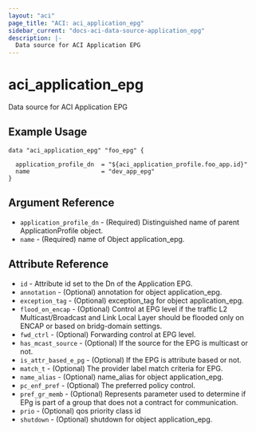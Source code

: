 ```yaml
---
layout: "aci"
page_title: "ACI: aci_application_epg"
sidebar_current: "docs-aci-data-source-application_epg"
description: |-
  Data source for ACI Application EPG
---
```


# aci_application_epg #
Data source for ACI Application EPG

## Example Usage ##

```hcl
data "aci_application_epg" "foo_epg" {

  application_profile_dn  = "${aci_application_profile.foo_app.id}"
  name                    = "dev_app_epg"
}
```
## Argument Reference ##
* `application_profile_dn` - (Required) Distinguished name of parent ApplicationProfile object.
* `name` - (Required) name of Object application_epg.



## Attribute Reference

* `id` - Attribute id set to the Dn of the Application EPG.
* `annotation` - (Optional) annotation for object application_epg.
* `exception_tag` - (Optional) exception_tag for object application_epg.
* `flood_on_encap` - (Optional) Control at EPG level if the traffic L2 Multicast/Broadcast and Link Local Layer should be flooded only on ENCAP or based on bridg-domain settings.
* `fwd_ctrl` - (Optional) Forwarding control at EPG level.
* `has_mcast_source` - (Optional) If the source for the EPG is multicast or not.
* `is_attr_based_e_pg` - (Optional) If the EPG is attribute based or not.
* `match_t` - (Optional) The provider label match criteria for EPG.
* `name_alias` - (Optional) name_alias for object application_epg.
* `pc_enf_pref` - (Optional) The preferred policy control. 
* `pref_gr_memb` - (Optional) Represents parameter used to determine if EPg is part of a group that does not a contract for communication.
* `prio` - (Optional) qos priority class id
* `shutdown` - (Optional) shutdown for object application_epg.
